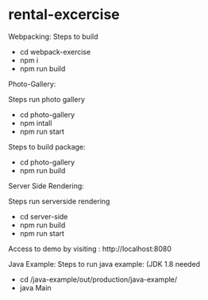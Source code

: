 # rental-excercise

Webpacking:
Steps to build
  - cd webpack-exercise
  - npm i
  - npm run build

Photo-Gallery: 

Steps run photo gallery
  -   cd photo-gallery
  -   npm intall
  -   npm run start
  
  Steps to build package:
  
  -   cd photo-gallery
  -   npm run build
  
  
  Server Side Rendering:
  
  Steps run serverside rendering
  - cd server-side
  - npm run build
  - npm run start
  
  Access to demo by visiting : http://localhost:8080
  
  Java Example:
  Steps to run java example: (JDK 1.8 needed
  
  - cd /java-example/out/production/java-example/
  - java Main
  
  
  
  
 
 
